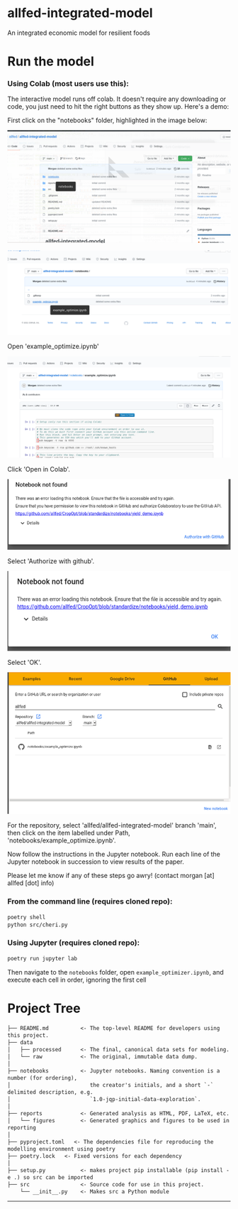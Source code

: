 allfed-integrated-model
==============================

An integrated economic model for resilient foods

# Run the model

### Using Colab (most users use this):
The interactive model runs off colab. It doesn't require any downloading or code, you just need to hit the right buttons as they show up. Here's a demo:

First click on the "notebooks" folder, highlighted in the image below:

![step1](https://raw.githubusercontent.com/allfed/allfed-integrated-model/main/readme_content/step1.png)

![step2](https://raw.githubusercontent.com/allfed/allfed-integrated-model/main/readme_content/step2.png)

Open 'example_optimize.ipynb'

![step3](https://raw.githubusercontent.com/allfed/allfed-integrated-model/main/readme_content/step3.png)

Click 'Open in Colab'.

![step4](https://raw.githubusercontent.com/allfed/allfed-integrated-model/main/readme_content/step4.png)

Select 'Authorize with github'.

![step5](https://raw.githubusercontent.com/allfed/allfed-integrated-model/main/readme_content/step5.png)

Select 'OK'.

![step6](https://raw.githubusercontent.com/allfed/allfed-integrated-model/main/readme_content/step6.png)

For the repository, select 'allfed/allfed-integrated-model' branch 'main', then click on the item labelled under Path, 'notebooks/example_optimize.ipynb'.

Now follow the instructions in the Jupyter notebook. Run each line of the Jupyter notebook in succession to view results of the paper.

Please let me know if any of these steps go awry! (contact morgan [at] allfed [dot] info)

### From the command line (requires cloned repo):
```bash
poetry shell
python src/cheri.py
```

### Using Jupyter (requires cloned repo):
```bash
poetry run jupyter lab
```
Then navigate to the `notebooks` folder, open `example_optimizer.ipynb`, and
execute each cell in order, ignoring the first cell

# Project Tree

    ├── README.md          <- The top-level README for developers using this project.
    ├── data
    │   ├── processed      <- The final, canonical data sets for modeling.
    │   └── raw            <- The original, immutable data dump.
    │
    ├── notebooks          <- Jupyter notebooks. Naming convention is a number (for ordering),
    │                         the creator's initials, and a short `-` delimited description, e.g.
    │                         `1.0-jqp-initial-data-exploration`.
    │
    ├── reports            <- Generated analysis as HTML, PDF, LaTeX, etc.
    │   └── figures        <- Generated graphics and figures to be used in reporting
    │
    ├── pyproject.toml   <- The dependencies file for reproducing the modelling environment using poetry
    ├── poetry.lock   <- Fixed versions for each dependency
    │
    ├── setup.py           <- makes project pip installable (pip install -e .) so src can be imported
    ├── src                <- Source code for use in this project.
        └── __init__.py    <- Makes src a Python module

--------
